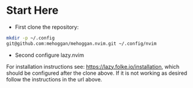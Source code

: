 # Start Here #

* First clone the repository:

```sh
mkdir -p ~/.config
git@github.com:mehoggan/mehoggan.nvim.git ~/.config/nvim
```

* Second configure lazy.nvim

For installation instructions see: https://lazy.folke.io/installation, which
should be configured after the clone above. If it is not working as desired
follow the instructions in the url above.
